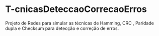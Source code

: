# T-cnicasDeteccaoCorrecaoErros
Projeto de Redes para simular as técnicas de Hamming, CRC , Paridade dupla e Checksum para detecção e correção de erros.
